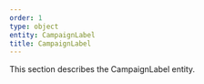 ```yaml
---
order: 1
type: object
entity: CampaignLabel
title: CampaignLabel
---
```


This section describes the CampaignLabel entity.
